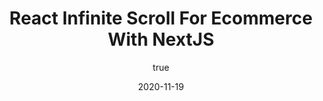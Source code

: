 ---
type: 'post'
title: 'React Infinite Scroll For Ecommerce With NextJS'
excerpt: 'Learn how to create a lightning fast infinite scroll for ecommerce with React, NextJS & Strapi. Learn the professional ecommerce web developement skills that employers are looking for. All for FREE!'
coverImage: '/assets/blog/react-infinite-scroll-for-ecommerce-with-nextjs/cover.jpg'
date: '2020-11-19'
author:
  name: BVG Software
  picture: '/assets/blog/authors/bvg.jpg'
---